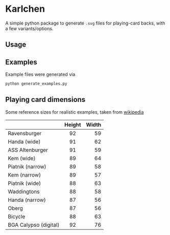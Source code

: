 # Karlchen

A simple python package to generate `.svg` files for playing-card backs, with a few variants/options.

## Usage


## Examples

Example files were generated via

```bash
python generate_examples.py
```


## Playing card dimensions

Some reference sizes for realistic examples, taken from [wikipedia](https://en.wikipedia.org/w/index.php?title=Standard_52-card_deck&oldid=1002254049#Size_of_the_cards)


|  | Height | Width |
| :------------- | :----------: | -----------: |
| Ravensburger | 92 | 59 |
| Handa (wide) | 91 | 62 |
| ASS Altenburger | 91 | 59 |
| Kem (wide) | 89 | 64 |
| Piatnik (narrow) | 89 | 58 |
| Kem (narrow) | 89 | 57 |
| Piatnik (wide) | 88 | 63 |
| Waddingtons | 88 | 58 |
| Handa (narrow) | 87 | 56 |
| Oberg | 87 | 56 |
| Bicycle |	88 | 63 |
| BGA Calypso (digital) | 92 | 76 |
